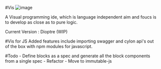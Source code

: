 #Vis
![image](https://cloud.githubusercontent.com/assets/1041315/11164903/ff179c96-8ab2-11e5-9b4d-62066b8364bf.png)

A Visual programming ide, which is language independent aim and foucs is to develop as close as to pure logic.

Current Version : Dioptre (WIP)

#Vis for JS
Added features include importing swagger and cylon api's out of the box with npm modules for javascript.

#Todo
	- Define blocks as a spec and generate all the block
	  components from a single spec
	- Refactor
	- Move to immutable-js
